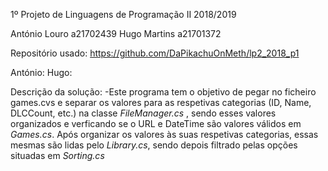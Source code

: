 1º Projeto de Linguagens de Programação II 2018/2019

António Louro a21702439
Hugo Martins a21701372

Repositório usado: https://github.com/DaPikachuOnMeth/lp2_2018_p1


António:
Hugo:

Descrição da solução:
	-Este programa tem o objetivo de pegar no ficheiro games.cvs e separar os valores
	para as respetivas categorias (ID, Name, DLCCount, etc.) na classe _FileManager.cs_ , 
	sendo esses valores organizados e verficando se o URL e DateTime são valores
	válidos em _Games.cs_. Após organizar os valores às suas respetivas categorias, essas
	mesmas são lidas pelo _Library.cs_, sendo depois filtrado pelas opções situadas em 
	_Sorting.cs_ 
